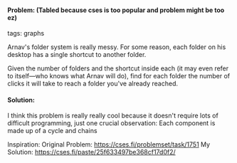 #### Problem: (Tabled because cses is too popular and problem might be too ez)

tags: graphs

Arnav's folder system is really messy. For some reason, each folder on his desktop has a single shortcut to another folder.

Given the number of folders and the shortcut inside each (it may even refer to itself—who knows what Arnav will do), find for each folder the number of clicks it will take to reach a folder you've already reached.

#### Solution:

I think this problem is really really cool because it doesn't require lots of difficult programming, just one crucial observation:
Each component is made up of a cycle and chains

Inspiration:
Original Problem: https://cses.fi/problemset/task/1751
My Solution: https://cses.fi/paste/25f633497be368cf17d0f2/
